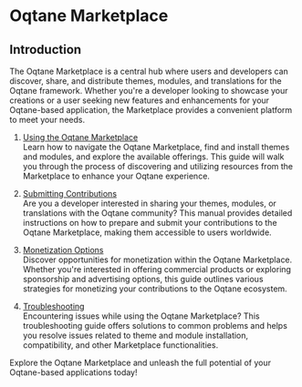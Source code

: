 # Oqtane Marketplace

## Introduction

The Oqtane Marketplace is a central hub where users and developers can discover,
share, and distribute themes, modules, and translations for the Oqtane framework.
Whether you're a developer looking to showcase your creations
or a user seeking new features and enhancements for your Oqtane-based application,
the Marketplace provides a convenient platform to meet your needs.

1. [Using the Oqtane Marketplace](using-oqtane-marketplace.md)  
    Learn how to navigate the Oqtane Marketplace,
    find and install themes and modules, and explore the available offerings.
    This guide will walk you through the process of discovering
    and utilizing resources from the Marketplace to enhance your Oqtane experience.

2. [Submitting Contributions](submitting-contributions.md)  
    Are you a developer interested in sharing your themes, modules,
    or translations with the Oqtane community?
    This manual provides detailed instructions on how to prepare
    and submit your contributions to the Oqtane Marketplace,
    making them accessible to users worldwide.

3. [Monetization Options](monetization.md)  
    Discover opportunities for monetization within the Oqtane Marketplace.
    Whether you're interested in offering commercial products
    or exploring sponsorship and advertising options,
    this guide outlines various strategies for monetizing
    your contributions to the Oqtane ecosystem.

4. [Troubleshooting](troubleshooting.md)  
    Encountering issues while using the Oqtane Marketplace?
    This troubleshooting guide offers solutions to common problems
    and helps you resolve issues related to theme and module installation,
    compatibility, and other Marketplace functionalities.

Explore the Oqtane Marketplace and unleash the full potential
of your Oqtane-based applications today!
